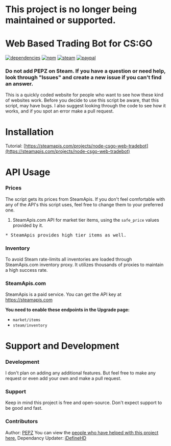 # This project is no longer being maintained or supported.

# Web Based Trading Bot for CS:GO

[![dependencies](https://img.shields.io/david/pepzwee/node-csgo-web-tradebot.svg)](https://github.com/pepzwee/node-csgo-web-tradebot)
[![npm](https://img.shields.io/npm/l/express.svg?style=flat-square)](https://github.com/pepzwee/node-csgo-web-tradebot/blob/master/LICENSE)
[![steam](https://img.shields.io/badge/steam-donate-green.svg?style=flat-square)](https://steamcommunity.com/tradeoffer/new/?partner=78261062&token=2_WUiltH)
[![paypal](https://img.shields.io/badge/paypal-donate-yellow.svg)](https://www.paypal.com/cgi-bin/webscr?cmd=_s-xclick&hosted_button_id=XKPQ3TWDYJ2Z6)

### Do not add PEPZ on Steam. If you have a question or need help, look through "Issues" and create a new issue if you can't find an answer.

This is a quickly coded website for people who want to see how these kind of websites work. Before you decide to use this script be aware, that this script, may have bugs.
I also suggest looking through the code to see how it works, and if you spot an error make a pull request.

# Installation

Tutorial: [https://steamapis.com/projects/node-csgo-web-tradebot](https://steamapis.com/projects/node-csgo-web-tradebot)

# API Usage

### Prices

The script gets its prices from SteamApis. If you don't feel comfortable with any of the API's this script uses, feel free to change them to your preferred one.

1. SteamApis.com API for market tier items, using the `safe_price` values provided by it.

<pre>* SteamApis provides high tier items as well.</pre>

### Inventory

To avoid Steam rate-limits all inventories are loaded through SteamApis.com inventory proxy. It utilizes thousands of proxies to maintain a high success rate.

### SteamApis.com

SteamApis is a paid service. You can get the API key at https://steamapis.com

**You need to enable these endpoints in the Upgrade page:**

- `market/items`
- `steam/inventory`

# Support and Development

### Development

I don't plan on adding any additional features. But feel free to make any request or even add your own and make a pull request.

### Support

Keep in mind this project is free and open-source. Don't expect support to be good and fast.

### Contributors

Author: [PEPZ](https://pepzwee.com)
You can view the [people who have helped with this project here.](https://github.com/pepzwee/node-csgo-web-tradebot/graphs/contributors)
 Dependancy Updater: [iDefineHD](https://github.com/iDefineHD)
